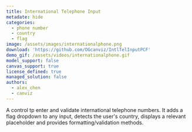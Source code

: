 ```yaml
---
title: International Telephone Input
metadate: hide
categories:
  - phone number
  - country
  - flag
image: /assets/images/internationalphone.png
download: 'https://github.com/OGcanviz/IntlTelInputPCF'
demo_gif: /assets/videos/internationalphone.gif
model_support: false
canvas_support: true
license_defined: true
managed_solution: false
authors:
  - alex_chen
  - canviz
---
```


A control tp enter and validate international telephone numbers. It adds a flag dropdown to any input, detects the user's country, displays a relevant placeholder and provides formatting/validation methods.
